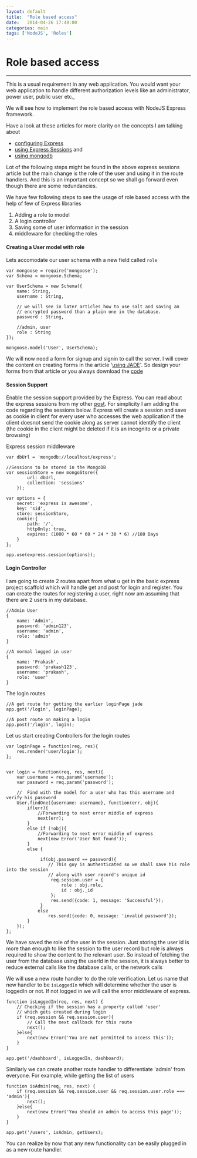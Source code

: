 ```yaml
---
layout: default
title:  "Role based access"
date:   2014-04-26 17:40:00
categories: main
tags: ['NodeJS', 'Roles']
--- 
```


# Role based access
***

This is a usual requirement in any web application. You would want your web application to handle different authorization levels like an administrator, power user, public user etc., 

We will see how to implement the role based access with NodeJS Express framework.

Have a look at these articles for more clarity on the concepts I am talking about

* [configuring Express][1]
* [using Express Sessions][2] and 
* [using mongodb][3]

Lot of the following steps might be found in the above express sessions article but the main change is the role of the user and using it in the route handlers. And this is an important concept so we shall go forward even though there are some redundancies.

We have few following steps to see the usage of role based access with the help of few of Express libraries

1. Adding a role to model 
2. A login controller
3. Saving some of user information in the session
4. middleware for checking the roles

#### Creating a User model with role
Lets accomodate our user schema with a new field called `role`

	var mongoose = require('mongoose');
	var Schema = mongoose.Schema;
	
	var UserSchema = new Schema({
		name: String,
		username : String,
		
		// we will see in later articles how to use salt and saving an
		// encrypted password than a plain one in the database.
		password : String,

		//admin, user
		role : String 
	});
	
	mongoose.model('User', UserSchema);

We will now need a form for signup and signin to call the server. I will cover the content on creating forms in the article '[using JADE][4]'. So design your forms from that article or you always download the [code][5]

#### Session Support

Enable the session support provided by the Express. You can read about the express sessions from my other [post][2]. For simplicity I am adding the code regarding the sessions below. Express will create a session and save as cookie in client for every user who accesses the web application if the client doesnot send the cookie along as server cannot identify the client (the cookie in the client might be deleted if it is an incognito or a private browsing)

Express session middleware 

	var dbUrl = 'mongodb://localhost/express';
	
	//Sessions to be stored in the MongoDB
	var sessionStore = new mongoStore({
			url: dbUrl,
			collection: 'sessions'
		});
	
	var options = {
		secret: 'express is awesome',
		key: 'sid',
		store: sessionStore,
		cookie:{
			path: '/',
			httpOnly: true,
			expires: (1000 * 60 * 60 * 24 * 30 * 6) //180 Days
		}	
	};
	
	app.use(express.session(options));


#### Login Controller

I am going to create 2 routes apart from what u get in the basic express project scaffold which will handle get and post for login and register. You can create the routes for registering a user, right now am assuming that there are 2 users in my database.

	//Admin User
	{
		name: 'Admin',
		password: 'admin123',
		username: 'admin',
		role: 'admin'
	}
	
	//A normal logged in user
	{
		name: 'Prakash',
		password: 'prakash123',
		username: 'prakash',
		role: 'user'
	}

The login routes

	//A get route for getting the earlier loginPage jade
	app.get('/login', loginPage);
	
	//A post route on making a login
	app.post('/login', login);

Let us start creating Controllers for the login routes

	
	var loginPage = function(req, res){
		res.render('user/login');
	};
	
	
	var login = function(req, res, next){
		var username = req.param('username');
		var password = req.param('password');	

		//	Find with the model for a user who has this username and verify his password
		User.findOne({username: username}, function(err, obj){
			if(err){
				//Forwarding to next error middle of express
				next(err); 
			}
			else if (!obj){
				//Forwarding to next error middle of express
				next(new Error('User Not found'));
			}
			else {
			
			     if(obj.password == password){
			     	// This guy is authenticated so we shall save his role into the session
			     	// along with user record's unique id
				     req.session.user = {
					     role : obj.role,
					     id : obj._id
				     };
				     res.send({code: 1, message: 'Successful'});
			     }
				else
					res.send({code: 0, message: 'invalid password'});
			}
		});
	};


We have saved the role of the user in the session. Just storing the user id is more than enough to like the session to the user record but role is always required to show the content to the relevant user. So instead of fetching the user from the database using the userId in the session, it is always better to reduce external calls like the database calls, or the network calls

We will use a new route handler to do the role verification. Let us name that new handler to be `isLoggedIn` which will determine whether the user is loggedIn or not. If not logged in we will call the error middleware of express.

	function isLoggedIn(req, res, next) {
		// Checking if the session has a property called 'user'
		// which gets created during login
		if (req.session && req.session.user){
			// Call the next callback for this route 
			next();
		}else{
			next(new Error('You are not permitted to access this'));
		}
	}
	
	app.get('/dashboard', isLoggedIn, dashboard);

Similarly we can create another route handler to differentiate 'admin' from everyone. For example, while getting the list of users 

	function isAdmin(req, res, next) {
		if (req.session && req.session.user && req.session.user.role === 'admin'){
			next();
		}else{
			next(new Error('You should an admin to access this page'));
		}
	}
	
	app.get('/users', isAdmin, getUsers);

You can realize by now that any new functionality can be easily plugged in as a new route handler.

[1]: http://www.noplug.in/blogs/introducing-express
[2]: http://www.noplug.in/blogs/express-sessions
[3]: http://www.noplug.in/blogs/using-mongodb
[4]: http://www.noplug.in/blogs/jade-templates
[5]: http://www.noplug.in/code